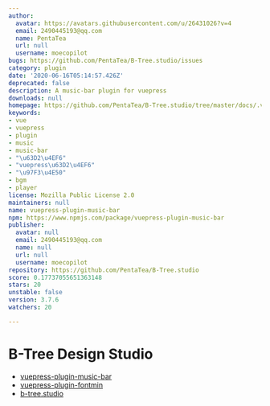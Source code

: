 ```yaml
---
author:
  avatar: https://avatars.githubusercontent.com/u/26431026?v=4
  email: 2490445193@qq.com
  name: PentaTea
  url: null
  username: moecopilot
bugs: https://github.com/PentaTea/B-Tree.studio/issues
category: plugin
date: '2020-06-16T05:14:57.426Z'
deprecated: false
description: A music-bar plugin for vuepress
downloads: null
homepage: https://github.com/PentaTea/B-Tree.studio/tree/master/docs/.vuepress/plugin/vuepress-plugin-music-bar#readme
keywords:
- vue
- vuepress
- plugin
- music
- music-bar
- "\u63D2\u4EF6"
- "vuepress\u63D2\u4EF6"
- "\u97F3\u4E50"
- bgm
- player
license: Mozilla Public License 2.0
maintainers: null
name: vuepress-plugin-music-bar
npm: https://www.npmjs.com/package/vuepress-plugin-music-bar
publisher:
  avatar: null
  email: 2490445193@qq.com
  name: null
  url: null
  username: moecopilot
repository: https://github.com/PentaTea/B-Tree.studio
score: 0.17737055651363148
stars: 20
unstable: false
version: 3.7.6
watchers: 20

---
```


# B-Tree Design Studio


- [vuepress-plugin-music-bar](https://github.com/PentaTea/B-Tree.studio/tree/master/docs/.vuepress/plugin/vuepress-plugin-music-bar#vuepress-plugin-music-bar)
- [vuepress-plugin-fontmin](https://github.com/PentaTea/B-Tree.studio/tree/master/docs/.vuepress/plugin/vuepress-plugin-fontmin#vuepress-plugin-fontmin)
- [b-tree.studio](http://b-tree.studio)

